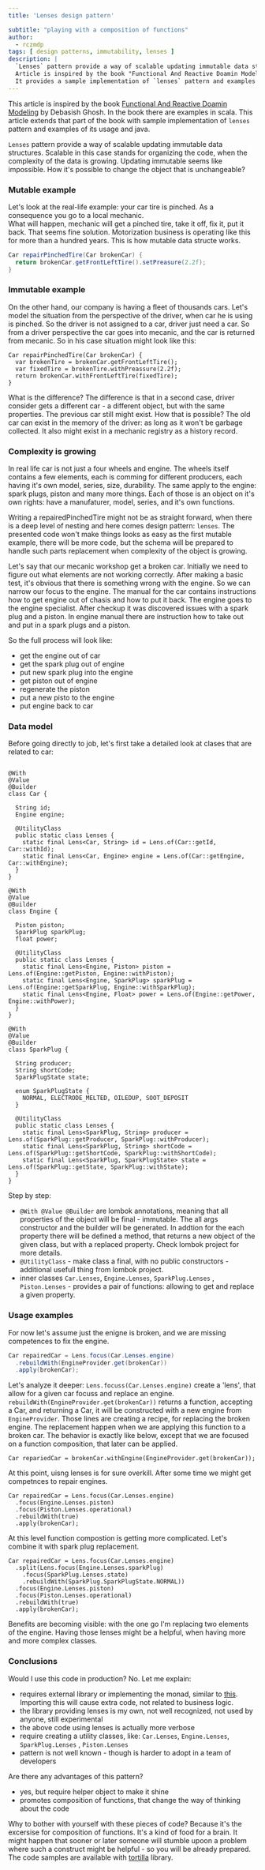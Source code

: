 ```yaml
---
title: 'Lenses design pattern'

subtitle: "playing with a composition of functions"
author:
  - rczmdp
tags: [ design patterns, immutability, lenses ]
description: |
  `Lenses` pattern provide a way of scalable updating immutable data structures.  
  Article is inspired by the book "Functional And Reactive Doamin Modeling" by Debasish Ghosh. 
  It provides a sample implementation of `lenses` pattern and examples of it's usage.
---
```


This article is inspired by the
book [Functional And Reactive Doamin Modeling](https://www.manning.com/books/functional-and-reactive-domain-modeling) by
Debasish Ghosh. In the book there are examples in scala. This article extends that part of the book with sample
implementation of `lenses` pattern and examples of its usage and java.

`Lenses` pattern provide a way of scalable updating immutable data structures. Scalable in this case stands for
organizing the code, when the complexity of the data is growing. Updating immutable seems like impossible. How it's
possible to change the object that is unchangeable?

### Mutable example

Let's look at the real-life example: your car tire is pinched. As a consequence you go to a local mechanic.  
What will happen, mechanic will get a pinched tire, take it off, fix it, put it back. That seems fine solution.
Motorization business is operating like this for more than a hundred years.
This is how mutable data structe works.

```java 
Car repairPinchedTire(Car brokenCar) {
  return brokenCar.getFrontLeftTire().setPreasure(2.2f);
}
```

### Immutable example

On the other hand, our company is having a fleet of thousands cars. Let's model the situation from the perspective of
the driver, when car he is using is pinched.
So the driver is not assigned to a car, driver just need a car. So from a driver perspective the car goes into mecanic,
and the car is returned from mecanic.
So in his case situation might look like this:

```jshelllanguage
Car repairPinchedTire(Car brokenCar) {
  var brokenTire = brokenCar.getFrontLeftTire();
  var fixedTire = brokenTire.withPreassure(2.2f);
  return brokenCar.withFrontLeftTire(fixedTire);
}
```

What is the difference? The difference is that in a second case, driver consider gets a different car - a different
object, but with the same properties. The previous car still might exist.
How that is possible? The old car can exist in the memory of the driver: as long as it won't be garbage collected. It
also might exist in a mechanic registry as a history record.

### Complexity is growing

In real life car is not just a four wheels and engine. The wheels itself contains a few elements, each is comming for
different producers, each having it's own model, series, size, durability.
The same apply to the engine: spark plugs, piston and many more things. Each of those is an object on it's own rights:
have a manufaturer, model, series, and it's own functions.

Writing a repairedPinchedTire might not be as straight forward, when there is a deep level of nesting and here comes
design pattern: `lenses`. The presented code won't make things looks as easy as the first mutable example, there will be
more code, but the schema will be prepared to handle such parts replacement when complexity of the object is growing.

Let's say that our mecanic workshop get a broken car.
Initially we need to figure out what elements are not working correctly.
After making a basic test, it's obvious that there is something wrong with the engine.
So we can narrow our focus to the engine. The manual for the car contains instructions how to get engine out of chasis
and how to put it back.
The engine goes to the engine specialist. After checkup it was discovered issues with a spark plug and a piston.
In engine manual there are instruction how to take out and put in a spark plugs and a piston.

So the full process will look like:

* get the engine out of car
* get the spark plug out of engine
* put new spark plug into the engine
* get piston out of engine
* regenerate the piston
* put a new pisto to the engine
* put engine back to car

### Data model

Before going directly to job, let's first take a detailed look at clases that are related to car:

```jshelllanguage

@With
@Value
@Builder
class Car {

  String id;
  Engine engine;

  @UtilityClass
  public static class Lenses {
    static final Lens<Car, String> id = Lens.of(Car::getId, Car::withId);
    static final Lens<Car, Engine> engine = Lens.of(Car::getEngine, Car::withEngine);
  }
}

@With
@Value
@Builder
class Engine {

  Piston piston;
  SparkPlug sparkPlug;
  float power;

  @UtilityClass
  public static class Lenses {
    static final Lens<Engine, Piston> piston = Lens.of(Engine::getPiston, Engine::withPiston);
    static final Lens<Engine, SparkPlug> sparkPlug = Lens.of(Engine::getSparkPlug, Engine::withSparkPlug);
    static final Lens<Engine, Float> power = Lens.of(Engine::getPower, Engine::withPower);
  }
}

@With
@Value
@Builder
class SparkPlug {

  String producer;
  String shortCode;
  SparkPlugState state;

  enum SparkPlugState {
    NORMAL, ELECTRODE_MELTED, OILEDUP, SOOT_DEPOSIT
  }

  @UtilityClass
  public static class Lenses {
    static final Lens<SparkPlug, String> producer = Lens.of(SparkPlug::getProducer, SparkPlug::withProducer);
    static final Lens<SparkPlug, String> shortCode = Lens.of(SparkPlug::getShortCode, SparkPlug::withShortCode);
    static final Lens<SparkPlug, SparkPlugState> state = Lens.of(SparkPlug::getState, SparkPlug::withState);
  }
}
```

Step by step:

* `@With @Value @Builder` are lombok annotations, meaning that all properties of the object will be final -
  immutable. The all args constructor and the builder will be generated. In addtion for the each property there will be
  defined a method, that returns a new object of the given class, but with a replaced property. Check lombok project for
  more details.
* `@UtilityClass` - make class a final, with no public constructors - additional usefull thing from lombok project.
* inner classes `Car.Lenses`, `Engine.Lenses`, `SparkPlug.Lenses` , `Piston.Lenses` - provides a pair of functions:
  allowing to get and replace a given property.

### Usage examples

For now let's assume just the enigne is broken, and we are missing competences to fix the engine.

```java
Car repairedCar = Lens.focus(Car.Lenses.engine)
  .rebuildWith(EngineProvider.get(brokenCar))
  .apply(brokenCar);
```

Let's analyze it deeper:
```Lens.focuss(Car.Lenses.engine)``` create a 'lens', that allow for a given car focuss and replace an engine.
``rebuildWith(EngineProvider.get(brokenCar))`` returns a function, accepting a Car, and returning a Car, it will be
constructed with a new engine from `EngineProvider`.
Those lines are creating a recipe, for replacing the broken engine. The replacement happen when we are applying this
function to a broken car.
The behavior is exactly like below, except that we are focused on a function composition, that later can be applied.

```jshelllanguage
Car repariedCar = brokenCar.withEngine(EngineProvider.get(brokenCar));
```

At this point, uisng lenses is for sure overkill. After some time we might get competnces to repair engines.

```jshelllanguage
Car repairedCar = Lens.focus(Car.Lenses.engine)
  .focus(Engine.Lenses.piston)
  .focus(Piston.Lenses.operational)
  .rebuildWith(true)
  .apply(brokenCar);
```

At this level function compostion is getting more complicated. Let's combine it with spark plug replacement.

```jshelllanguage
Car repairedCar = Lens.focus(Car.Lenses.engine)
  .split(Lens.focus(Engine.Lenses.sparkPlug)
    .focus(SparkPlug.Lenses.state)
    .rebuildWith(SparkPlug.SparkPlugState.NORMAL))
  .focus(Engine.Lenses.piston)
  .focus(Piston.Lenses.operational)
  .rebuildWith(true)
  .apply(brokenCar);
``` 

Benefits are becoming visible: with the one go I'm replacing two elements of the engine. Having those lenses might be a
helpful, when having more and more complex classes.

### Conclusions

Would I use this code in production? No. Let me explain:

* requires external library or implementing the monad, similar
  to [this](https://github.com/rczyzewski/tortilla/blob/main/tortilla/src/main/java/io/github/rczyzewski/tortilla/lens/Lens.java).
  Importing this will cause extra code, not related to business logic.
* the library providing lenses is my own, not well recognized, not used by anyone, still experimental
* the above code using lenses is actually more verbose
* require creating a utility classes, like: `Car.Lenses`, `Engine.Lenses`, `SparkPlug.Lenses` , `Piston.Lenses`
* pattern is not well known - though is harder to adopt in a team of developers

Are there any advantages of this pattern? 
* yes, but require helper object to make it shine
* promotes composition of functions, that change the way of thinking about the code


Why to bother with yourself with these pieces of code? Because it's the excersise for composition of functions. It's a
kind of food for a brain. It might happen that sooner or later someone will stumble upoon a problem where such a
construct might be helpful - so you will be already prepared. The code samples are available
with [tortilla](https://github.com/rczyzewski/tortilla) library.





